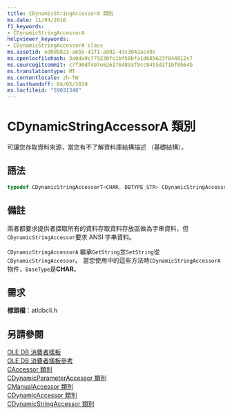 ```yaml
---
title: CDynamicStringAccessorA 類別
ms.date: 11/04/2016
f1_keywords:
- CDynamicStringAccessorA
helpviewer_keywords:
- CDynamicStringAccessorA class
ms.assetid: ed0d9821-a655-41f1-a902-43c3042ac49c
ms.openlocfilehash: 3a0da9c779230fc1bf58bfa1d685623f844012c7
ms.sourcegitcommit: c7f90df497e6261764893f9cc04b5d1f1bf0b64b
ms.translationtype: MT
ms.contentlocale: zh-TW
ms.lasthandoff: 04/05/2019
ms.locfileid: "59031348"
---
```

# <a name="cdynamicstringaccessora-class"></a>CDynamicStringAccessorA 類別

可讓您存取資料來源，當您有不了解資料庫結構描述 （基礎結構）。

## <a name="syntax"></a>語法

```cpp
typedef CDynamicStringAccessorT<CHAR, DBTYPE_STR> CDynamicStringAccessorA;
```

## <a name="remarks"></a>備註

兩者都要求提供者擷取所有的資料存取資料存放區做為字串資料，但`CDynamicStringAccessor`要求 ANSI 字串資料。

`CDynamicStringAccessorA` 繼承`GetString`並`SetString`從`CDynamicStringAccessor`。 當您使用中的這些方法時`CDynamicStringAccessorA`物件，`BaseType`是**CHAR**。

## <a name="requirements"></a>需求

**標頭檔**：atldbcli.h

## <a name="see-also"></a>另請參閱

[OLE DB 消費者樣板](../../data/oledb/ole-db-consumer-templates-cpp.md)<br/>
[OLE DB 消費者樣板參考](../../data/oledb/ole-db-consumer-templates-reference.md)<br/>
[CAccessor 類別](../../data/oledb/caccessor-class.md)<br/>
[CDynamicParameterAccessor 類別](../../data/oledb/cdynamicparameteraccessor-class.md)<br/>
[CManualAccessor 類別](../../data/oledb/cmanualaccessor-class.md)<br/>
[CDynamicAccessor 類別](../../data/oledb/cdynamicaccessor-class.md)<br/>
[CDynamicStringAccessor 類別](../../data/oledb/cdynamicstringaccessor-class.md)<br/>
